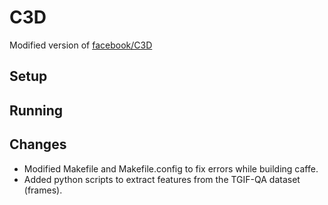 # C3D

Modified version of [facebook/C3D](https://github.com/facebook/C3D)

## Setup

## Running

## Changes
- Modified Makefile and Makefile.config to fix errors while building caffe.
- Added python scripts to extract features from the TGIF-QA dataset (frames).
